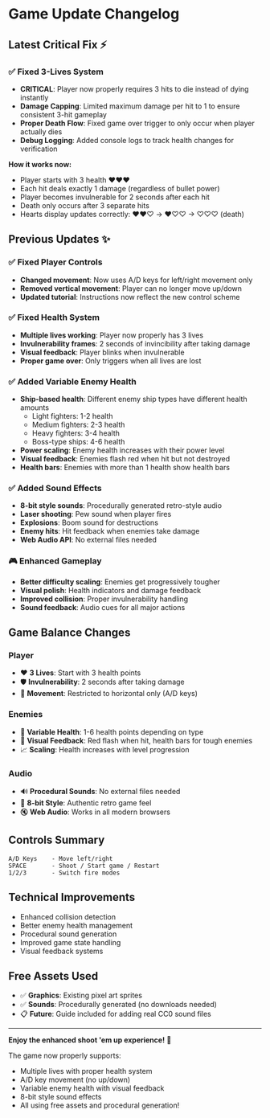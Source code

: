 # Game Update Changelog

## Latest Critical Fix ⚡

### ✅ Fixed 3-Lives System
- **CRITICAL**: Player now properly requires 3 hits to die instead of dying instantly
- **Damage Capping**: Limited maximum damage per hit to 1 to ensure consistent 3-hit gameplay
- **Proper Death Flow**: Fixed game over trigger to only occur when player actually dies
- **Debug Logging**: Added console logs to track health changes for verification

**How it works now:**
- Player starts with 3 health ❤️❤️❤️
- Each hit deals exactly 1 damage (regardless of bullet power)
- Player becomes invulnerable for 2 seconds after each hit
- Death only occurs after 3 separate hits
- Hearts display updates correctly: ❤️❤️♡ → ❤️♡♡ → ♡♡♡ (death)

## Previous Updates ✨

### ✅ Fixed Player Controls
- **Changed movement**: Now uses A/D keys for left/right movement only
- **Removed vertical movement**: Player can no longer move up/down
- **Updated tutorial**: Instructions now reflect the new control scheme

### ✅ Fixed Health System
- **Multiple lives working**: Player now properly has 3 lives
- **Invulnerability frames**: 2 seconds of invincibility after taking damage
- **Visual feedback**: Player blinks when invulnerable
- **Proper game over**: Only triggers when all lives are lost

### ✅ Added Variable Enemy Health
- **Ship-based health**: Different enemy ship types have different health amounts
  - Light fighters: 1-2 health
  - Medium fighters: 2-3 health  
  - Heavy fighters: 3-4 health
  - Boss-type ships: 4-6 health
- **Power scaling**: Enemy health increases with their power level
- **Visual feedback**: Enemies flash red when hit but not destroyed
- **Health bars**: Enemies with more than 1 health show health bars

### ✅ Added Sound Effects
- **8-bit style sounds**: Procedurally generated retro-style audio
- **Laser shooting**: Pew sound when player fires
- **Explosions**: Boom sound for destructions
- **Enemy hits**: Hit feedback when enemies take damage
- **Web Audio API**: No external files needed

### 🎮 Enhanced Gameplay
- **Better difficulty scaling**: Enemies get progressively tougher
- **Visual polish**: Health indicators and damage feedback
- **Improved collision**: Proper invulnerability handling
- **Sound feedback**: Audio cues for all major actions

## Game Balance Changes

### Player
- ❤️ **3 Lives**: Start with 3 health points
- 🛡️ **Invulnerability**: 2 seconds after taking damage
- 🎯 **Movement**: Restricted to horizontal only (A/D keys)

### Enemies  
- 💪 **Variable Health**: 1-6 health points depending on type
- 🎨 **Visual Feedback**: Red flash when hit, health bars for tough enemies
- 📈 **Scaling**: Health increases with level progression

### Audio
- 🔊 **Procedural Sounds**: No external files needed
- 🎵 **8-bit Style**: Authentic retro game feel
- 🔇 **Web Audio**: Works in all modern browsers

## Controls Summary
```
A/D Keys    - Move left/right
SPACE       - Shoot / Start game / Restart
1/2/3       - Switch fire modes
```

## Technical Improvements
- Enhanced collision detection
- Better enemy health management  
- Procedural sound generation
- Improved game state handling
- Visual feedback systems

## Free Assets Used
- ✅ **Graphics**: Existing pixel art sprites
- ✅ **Sounds**: Procedurally generated (no downloads needed)
- 📋 **Future**: Guide included for adding real CC0 sound files

---

**Enjoy the enhanced shoot 'em up experience!** 🚀

The game now properly supports:
- Multiple lives with proper health system
- A/D key movement (no up/down)
- Variable enemy health with visual feedback  
- 8-bit style sound effects
- All using free assets and procedural generation!